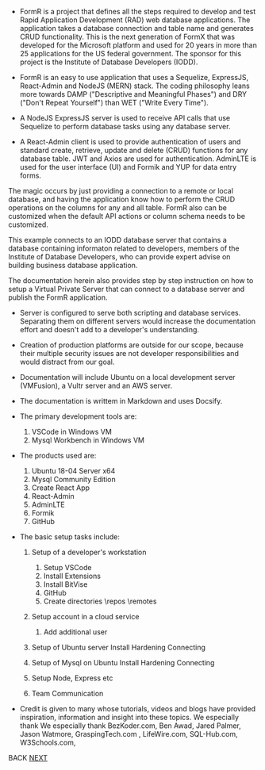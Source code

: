 
- FormR is a project that defines all the steps required to develop and test Rapid Application Development (RAD) web database applications. The application takes a database connection and table name and generates CRUD functionality. This is the next generation of FormX that was developed for the Microsoft platform and used for 20 years in more than 25 applications for the US federal government. The sponsor for this project is the Institute of Database Developers (IODD). 

- FormR is an easy to use application that uses a Sequelize, ExpressJS, React-Admin and NodeJS (MERN) stack. The coding philosophy leans more towards DAMP ("Descriptive and Meaningful Phases") and DRY ("Don't Repeat Yourself") than  WET ("Write Every Time").

- A NodeJS ExpressJS server is used to receive API calls that use Sequelize to perform database tasks using any database server.  

- A React-Admin client is used to provide authentication of  users and standard create, retrieve, update and delete (CRUD) functions for any database table. JWT and Axios are used for authentication. AdminLTE is used for the user interface (UI) and Formik and YUP for data entry forms.




The magic occurs by just providing a connection to a remote or local database, and having the
application know how to perform the CRUD operations on the columns for any and all table. 
FormR also can be customized when the default API actions or column schema needs to be customized.

This example connects to an IODD database server that contains a database containing informaton 
related to developers, members of the Institute of Database Developers, who can provide expert 
advise on building business database application.

The documentation herein also provides step by step instruction on how to setup a Virtual Private 
Server that can connect to a database server and publish the FormR application.  

- Server is configured to serve both scripting and database services. Separating them on different servers would increase the documentation effort and doesn't add to a developer's understanding.
- Creation of production platforms are outside for our scope, because their multiple security issues are not developer responsibilities and would distract from our goal. 
- Documentation will include Ubuntu on a local development server (VMFusion), a Vultr server and an AWS server.
- The documentation is writtem in Markdown and uses Docsify.
- The primary development tools are:
    1. VSCode in Windows VM
    2. Mysql Workbench in Windows VM
- The products used are:
    1. Ubuntu 18-04 Server x64
    2. Mysql Community Edition
    3. Create React App
    4. React-Admin
    5. AdminLTE
    6. Formik
    7. GitHub
- The basic setup tasks include:
    1. Setup of a developer's workstation
        1. Setup VSCode
        2. Install Extensions
        3. Install BitVise
        4. GitHub
        5. Create directories  \repos \remotes
    
    2. Setup account in a cloud service
        1. Add additional user

    3. Setup of Ubuntu server
        Install
        Hardening
        Connecting

    4. Setup of Mysql on Ubuntu
        Install
        Hardening
        Connecting

    5. Setup Node, Express etc

    5. Team Communication

- Credit is given to many whose tutorials, videos and blogs have provided inspiration, information and insight into these topics. We especially thank  We especially thank BezKoder.com, Ben Awad, Jared Palmer, Jason Watmore, 
GraspingTech.com , LifeWire.com, SQL-Hub.com, W3Schools.com,

<a class="page-back disabled">BACK</a>
<a class="page-next" href="Setup/fr0050_Setup-SSH-Key-Files.md">NEXT</a>
